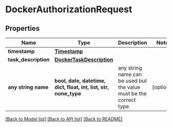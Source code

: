 # DockerAuthorizationRequest


## Properties
Name | Type | Description | Notes
------------ | ------------- | ------------- | -------------
**timestamp** | [**Timestamp**](Timestamp.md) |  | 
**task_description** | [**DockerTaskDescription**](DockerTaskDescription.md) |  | 
**any string name** | **bool, date, datetime, dict, float, int, list, str, none_type** | any string name can be used but the value must be the correct type | [optional]

[[Back to Model list]](../README.md#documentation-for-models) [[Back to API list]](../README.md#documentation-for-api-endpoints) [[Back to README]](../README.md)


